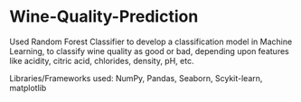 # Wine-Quality-Prediction

Used Random Forest Classifier to develop a classification model in Machine Learning, to classify wine quality as good or bad, depending upon features like acidity, citric acid, chlorides, density, pH, etc.

Libraries/Frameworks used: NumPy, Pandas, Seaborn, Scykit-learn, matplotlib
